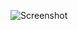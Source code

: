 ![Screenshot](https://raw.githubusercontent.com/Cryakl/Ultimate-RAT-Collection/refs/heads/main/Gh0stRat/Gh0st%20RAT%201.0%20Alpha/Screenshot.png)
